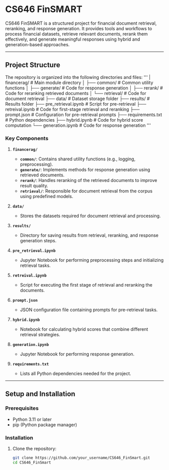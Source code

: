 # CS646 FinSMART

CS646 FinSMART is a structured project for financial document retrieval, reranking, and response generation. It provides tools and workflows to process financial datasets, retrieve relevant documents, rerank them effectively, and generate meaningful responses using hybrid and generation-based approaches.

---

## **Project Structure**

The repository is organized into the following directories and files:
'''
| financerag/                     # Main module directory
│   ├── common/                   # Common utility functions
│   ├── generate/                 # Code for response generation
│   ├── rerank/                   # Code for reranking retrieved documents
│   └── retrieval/                # Code for document retrieval
├── data/                         # Dataset storage folder
├── results/                      # Results folder
├── pre_retrieval.ipynb           # Script for pre-retrieval
├── retreival.ipynb                  # Code for first-stage retrieval and reranking
├── prompt.json                   # Configuration for pre-retrieval prompts
├── requirements.txt              # Python dependencies
├── hybrid.ipynb                  # Code for hybrid score computation
└── generation.ipynb              # Code for response generation
'''
### **Key Components**

1. **`financerag/`**
   - **`common/`**: Contains shared utility functions (e.g., logging, preprocessing).
   - **`generate/`**: Implements methods for response generation using retrieved documents.
   - **`rerank/`**: Handles reranking of the retrieved documents to improve result quality.
   - **`retrieval/`**: Responsible for document retrieval from the corpus using predefined models.

2. **`data/`**
   - Stores the datasets required for document retrieval and processing.

3. **`results/`**
   - Directory for saving results from retrieval, reranking, and response generation steps.

4. **`pre_retrieval.ipynb`**
   - Jupyter Notebook for performing preprocessing steps and initializing retrieval tasks.

5. **`retreival.ipynb`**
   - Script for executing the first stage of retrieval and reranking the documents.

6. **`prompt.json`**
   - JSON configuration file containing prompts for pre-retrieval tasks.

7. **`hybrid.ipynb`**
   - Notebook for calculating hybrid scores that combine different retrieval strategies.

8. **`generation.ipynb`**
   - Jupyter Notebook for performing response generation.

9. **`requirements.txt`**
   - Lists all Python dependencies needed for the project.

---

## **Setup and Installation**

### **Prerequisites**
- Python 3.11 or later
- pip (Python package manager)

### **Installation**
1. Clone the repository:
   ```bash
   git clone https://github.com/your_username/CS646_FinSmart.git
   cd CS646_FinSmart
